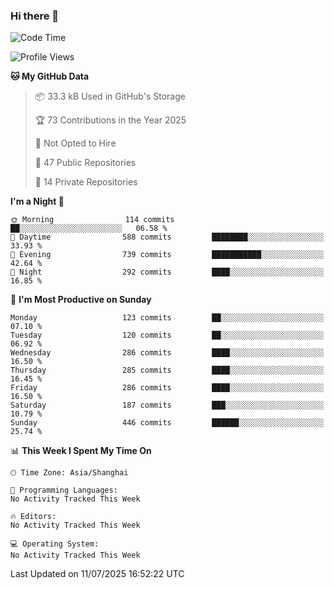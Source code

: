 ### Hi there 👋

<!--
**robinWongM/robinWongM** is a ✨ _special_ ✨ repository because its `README.md` (this file) appears on your GitHub profile.

Here are some ideas to get you started:

- 🔭 I’m currently working on ...
- 🌱 I’m currently learning ...
- 👯 I’m looking to collaborate on ...
- 🤔 I’m looking for help with ...
- 💬 Ask me about ...
- 📫 How to reach me: ...
- 😄 Pronouns: ...
- ⚡ Fun fact: ...
-->

<!--START_SECTION:waka-->
![Code Time](http://img.shields.io/badge/Code%20Time-269%20hrs%2019%20mins-blue)

![Profile Views](http://img.shields.io/badge/Profile%20Views-0-blue)

**🐱 My GitHub Data** 

> 📦 33.3 kB Used in GitHub's Storage 
 > 
> 🏆 73 Contributions in the Year 2025
 > 
> 🚫 Not Opted to Hire
 > 
> 📜 47 Public Repositories 
 > 
> 🔑 14 Private Repositories 
 > 
**I'm a Night 🦉** 

```text
🌞 Morning                114 commits         ██░░░░░░░░░░░░░░░░░░░░░░░   06.58 % 
🌆 Daytime                588 commits         ████████░░░░░░░░░░░░░░░░░   33.93 % 
🌃 Evening                739 commits         ███████████░░░░░░░░░░░░░░   42.64 % 
🌙 Night                  292 commits         ████░░░░░░░░░░░░░░░░░░░░░   16.85 % 
```
📅 **I'm Most Productive on Sunday** 

```text
Monday                   123 commits         ██░░░░░░░░░░░░░░░░░░░░░░░   07.10 % 
Tuesday                  120 commits         ██░░░░░░░░░░░░░░░░░░░░░░░   06.92 % 
Wednesday                286 commits         ████░░░░░░░░░░░░░░░░░░░░░   16.50 % 
Thursday                 285 commits         ████░░░░░░░░░░░░░░░░░░░░░   16.45 % 
Friday                   286 commits         ████░░░░░░░░░░░░░░░░░░░░░   16.50 % 
Saturday                 187 commits         ███░░░░░░░░░░░░░░░░░░░░░░   10.79 % 
Sunday                   446 commits         ██████░░░░░░░░░░░░░░░░░░░   25.74 % 
```


📊 **This Week I Spent My Time On** 

```text
🕑︎ Time Zone: Asia/Shanghai

💬 Programming Languages: 
No Activity Tracked This Week

🔥 Editors: 
No Activity Tracked This Week

💻 Operating System: 
No Activity Tracked This Week
```


 Last Updated on 11/07/2025 16:52:22 UTC
<!--END_SECTION:waka-->
